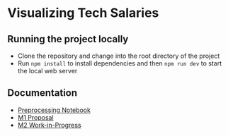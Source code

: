 # Visualizing Tech Salaries

## Running the project locally
- Clone the repository and change into the root directory of the project
- Run `npm install` to install dependencies and then `npm run dev` to start the local web server

## Documentation
- <a href="/docs/preprocessing.ipynb">Preprocessing Notebook</a>
- <a href="/docs/M1 Proposal.pdf">M1 Proposal</a>
- <a href="/docs/M2 Work-in-Progress.pdf">M2 Work-in-Progress</a>
